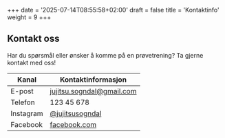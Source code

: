 +++
date = '2025-07-14T08:55:58+02:00'
draft = false
title = 'Kontaktinfo'
weight = 9
+++

## Kontakt oss

Har du spørsmål eller ønsker å komme på en prøvetrening? Ta gjerne kontakt med oss!

| Kanal      | Kontaktinformasjon                      |
|------------|------------------------------------------|
| E-post     | [jujitsu.sogndal@gmail.com](mailto:jujitsu.sogndal@gmail.com)      |
| Telefon    | 123 45 678                               |
| Instagram  | [@jujitsusogndal](https://instagram.com/jujitsusogndal) |
| Facebook   | [facebook.com](https://www.facebook.com/profile.php?id=100066888734517) |
